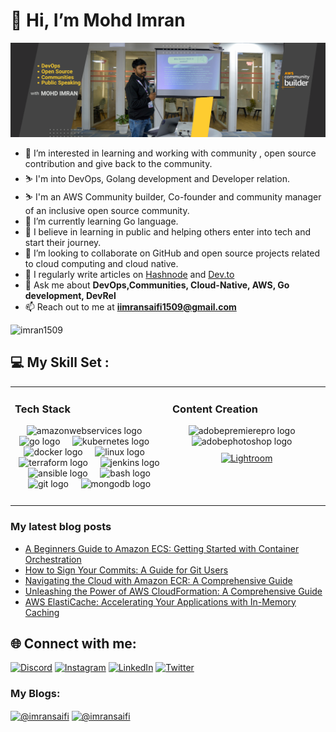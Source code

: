 # 👋 Hi, I’m Mohd Imran

![](https://github.com/imran1509/imran1509/blob/main/new%20speaker%20banner.png)



- 👀 I’m interested in learning and working with community , open source contribution and give back to the community.
- :skier: I'm into DevOps, Golang development and Developer relation.
- :skier: I'm an AWS Community builder, Co-founder and community manager of an inclusive open source community.
- 🌱 I’m currently learning Go language.
- 🌱 I believe in learning in public and helping others enter into tech and start their journey.
- 💞️ I’m looking to collaborate on GitHub and open source projects related to cloud computing and cloud native.
- 📝 I regularly write articles on [Hashnode](https://imransaifi.hashnode.dev/) and [Dev.to](https://dev.to/imransaifi)
- 💬 Ask me about **DevOps,Communities, Cloud-Native, AWS, Go development, DevRel**
- 📫 Reach out to me at **iimransaifi1509@gmail.com**

<p align="left"> <img src="https://komarev.com/ghpvc/?username=imran1509&label=Profile%20views&color=0e75b6&style=flat" alt="imran1509" /> </p>

## 💻 My Skill Set :  
<table><tr><td valign="top" width="33%">



###     Tech Stack  
<div align="center">
  <img src="https://skillicons.dev/icons?i=aws" height="40" alt="amazonwebservices logo"  />
  <img width="12" />
  <img src="https://cdn.jsdelivr.net/gh/devicons/devicon/icons/go/go-original.svg" height="40" alt="go logo"  />
  <img width="12" />
  <img src="https://skillicons.dev/icons?i=kubernetes" height="40" alt="kubernetes logo"  />
  <img width="12" />
  <img src="https://cdn.simpleicons.org/docker/2496ED" height="40" alt="docker logo"  />
  <img width="12" />
  <img src="https://cdn.jsdelivr.net/gh/devicons/devicon/icons/linux/linux-original.svg" height="40" alt="linux logo"  />
  <img width="12" />
  <img src="https://cdn.jsdelivr.net/gh/devicons/devicon/icons/terraform/terraform-original.svg" height="40" alt="terraform logo"  />
  <img width="12" />
  <img src="https://skillicons.dev/icons?i=jenkins" height="40" alt="jenkins logo"  />
  <img width="12" />
  <img src="https://cdn.jsdelivr.net/gh/devicons/devicon/icons/ansible/ansible-original.svg" height="40" alt="ansible logo"  />
  <img width="12" />
  <img src="https://skillicons.dev/icons?i=bash" height="40" alt="bash logo"  />
  <img width="12" />
  <img src="https://cdn.jsdelivr.net/gh/devicons/devicon/icons/git/git-original.svg" height="40" alt="git logo"  />
  <img width="12" />
  <img src="https://skillicons.dev/icons?i=mongodb" height="40" alt="mongodb logo"  />
</div>

###

</td><td valign="top" width="33%">



### Content Creation  
<div align="center">  
<img src="https://skillicons.dev/icons?i=pr" height="40" alt="adobepremierepro logo"  />
<img width="12" />
<img src="https://skillicons.dev/icons?i=ps" height="40" alt="adobephotoshop logo"  />
<img width="12" />
<a href="https://www.adobe.com/products/photoshop-lightroom.html" target="_blank"><img style="margin: 10px" src="https://profilinator.rishav.dev/skills-assets/lightroom.png" alt="Lightroom" height="40" /></a>  
</div>



</td></tr></table>

### My latest blog posts
<!-- BLOG-POST-LIST:START -->
- [A Beginners Guide to Amazon ECS: Getting Started with Container Orchestration](https://imransaifi.hashnode.dev/a-beginners-guide-to-amazon-ecs-getting-started-with-container-orchestration)
- [How to Sign Your Commits: A Guide for Git Users](https://imransaifi.hashnode.dev/how-to-sign-your-commits-a-guide-for-git-users)
- [Navigating the Cloud with Amazon ECR: A Comprehensive Guide](https://imransaifi.hashnode.dev/navigating-the-cloud-with-amazon-ecr-a-comprehensive-guide)
- [Unleashing the Power of AWS CloudFormation: A Comprehensive Guide](https://imransaifi.hashnode.dev/unleashing-the-power-of-aws-cloudformation-a-comprehensive-guide)
- [AWS ElastiCache: Accelerating Your Applications with In-Memory Caching](https://imransaifi.hashnode.dev/aws-elasticache-accelerating-your-applications-with-in-memory-caching)
<!-- BLOG-POST-LIST:END -->

## 🌐 Connect with me:
[![Discord](https://img.shields.io/badge/Discord-%237289DA.svg?logo=discord&logoColor=white)](https://discord.gg/FRggXmHnfx) [![Instagram](https://img.shields.io/badge/Instagram-%23E4405F.svg?logo=Instagram&logoColor=white)](https://instagram.com/codenameimmy) [![LinkedIn](https://img.shields.io/badge/LinkedIn-%230077B5.svg?logo=linkedin&logoColor=white)](https://linkedin.com/in/mohdimran1995) [![Twitter](https://img.shields.io/badge/Twitter-%231DA1F2.svg?logo=Twitter&logoColor=white)](https://twitter.com/codenameimmy) 

<h3 align="left">My Blogs:</h3>
<p align="left">
<a href="https://dev.to/@imransaifi" target="blank"><img align="center" src="https://raw.githubusercontent.com/rahuldkjain/github-profile-readme-generator/master/src/images/icons/Social/devto.svg" alt="@imransaifi" height="30" width="40" /></a>
<a href="https://hashnode.com/@imransaifi" target="blank"><img align="center" src="https://raw.githubusercontent.com/rahuldkjain/github-profile-readme-generator/master/src/images/icons/Social/hashnode.svg" alt="@imransaifi" height="30" width="40" /></a>


<br/>  


<!---
imran1509/imran1509 is a ✨ special ✨ repository because its `README.md` (this file) appears on your GitHub profile.
You can click the Preview link to take a look at your changes.
--->
